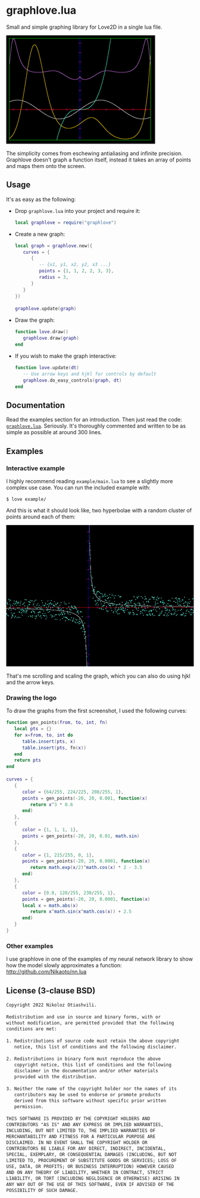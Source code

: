 # graphlove.lua
Small and simple graphing library for Love2D in a single lua file.

![graphlove screenshot](./graphlove-screenshot.png)

The simplicity comes from eschewing antialiasing and infinite precision.
Graphlove doesn't graph a function itself, instead it takes an array of points
and maps them onto the screen.

## Usage
It's as easy as the following:

- Drop `graphlove.lua` into your project and require it:
   ```lua
   local graphlove = require("graphlove")
   ```
- Create a new graph:
   ```lua
   local graph = graphlove.new({
      curves = {
         {
            -- {x1, y1, x2, y2, x3 ...}
            points = {1, 1, 2, 2, 3, 3},
            radius = 3,
         }
      }
   })

   graphlove.update(graph)
   ```
- Draw the graph:
   ```lua
   function love.draw()
      graphlove.draw(graph)
   end
   ```
- If you wish to make the graph interactive:
   ```lua
   function love.update(dt)
      -- Use arrow keys and hjkl for controls by default
      graphlove.do_easy_controls(graph, dt)
   end
   ```

## Documentation
Read the examples section for an introduction. Then just read the code:
[`graphlove.lua`](./graphlove.lua). Seriously. It's thoroughly commented and
written to be as simple as possible at around 300 lines.

## Examples

### Interactive example
I highly recommend reading `example/main.lua` to see a slightly more complex use case.
You can run the included example with:
```
$ love example/
```

And this is what it should look like, two hyperbolae with a random cluster of
points around each of them:

![graphlove animation](./graphlove-anim.gif)

That's me scrolling and scaling the graph, which you can also do using hjkl and
the arrow keys.

### Drawing the logo
To draw the graphs from the first screenshot, I used the following curves:
```lua
function gen_points(from, to, int, fn)
   local pts = {}
   for x=from, to, int do
      table.insert(pts, x)
      table.insert(pts, fn(x))
   end
   return pts
end

curves = {
   {
      color = {64/255, 224/225, 208/255, 1},
      points = gen_points(-20, 20, 0.001, function(x)
         return x^3 * 0.6
      end)
   },
   {
      color = {1, 1, 1, 1},
      points = gen_points(-20, 20, 0.01, math.sin)
   },
   {
      color = {1, 215/255, 0, 1},
      points = gen_points(-20, 20, 0.0001, function(x)
         return math.exp(x/2)^math.cos(x) * 2 - 3.5
      end)
   },
   {
      color = {0.8, 120/255, 230/255, 1},
      points = gen_points(-20, 20, 0.0001, function(x)
      local x = math.abs(x)
         return x^math.sin(x^math.cos(x)) + 2.5
      end)
   }
}
```

### Other examples
I use graphlove in one of the examples of my neural network library to show how
the model slowly approximates a function: http://github.com/Nikaoto/nn.lua

## License (3-clause BSD)
```
Copyright 2022 Nikoloz Otiashvili.

Redistribution and use in source and binary forms, with or
without modification, are permitted provided that the following
conditions are met:

1. Redistributions of source code must retain the above copyright
   notice, this list of conditions and the following disclaimer.

2. Redistributions in binary form must reproduce the above
   copyright notice, this list of conditions and the following
   disclaimer in the documentation and/or other materials
   provided with the distribution.

3. Neither the name of the copyright holder nor the names of its
   contributors may be used to endorse or promote products
   derived from this software without specific prior written
   permission.

THIS SOFTWARE IS PROVIDED BY THE COPYRIGHT HOLDERS AND
CONTRIBUTORS "AS IS" AND ANY EXPRESS OR IMPLIED WARRANTIES,
INCLUDING, BUT NOT LIMITED TO, THE IMPLIED WARRANTIES OF
MERCHANTABILITY AND FITNESS FOR A PARTICULAR PURPOSE ARE
DISCLAIMED. IN NO EVENT SHALL THE COPYRIGHT HOLDER OR
CONTRIBUTORS BE LIABLE FOR ANY DIRECT, INDIRECT, INCIDENTAL,
SPECIAL, EXEMPLARY, OR CONSEQUENTIAL DAMAGES (INCLUDING, BUT NOT
LIMITED TO, PROCUREMENT OF SUBSTITUTE GOODS OR SERVICES; LOSS OF
USE, DATA, OR PROFITS; OR BUSINESS INTERRUPTION) HOWEVER CAUSED
AND ON ANY THEORY OF LIABILITY, WHETHER IN CONTRACT, STRICT
LIABILITY, OR TORT (INCLUDING NEGLIGENCE OR OTHERWISE) ARISING IN
ANY WAY OUT OF THE USE OF THIS SOFTWARE, EVEN IF ADVISED OF THE
POSSIBILITY OF SUCH DAMAGE.
```


